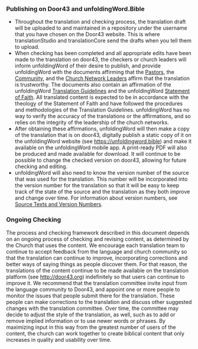 ### Publishing on Door43 and unfoldingWord.Bible

* Throughout the translation and checking process, the translation draft will be uploaded to and maintained in a repository under the username that you have chosen on the Door43 website. This is where translationStudio and translationCore send the drafts when you tell them to upload. 
* When checking has been completed and all appropriate edits have been made to the translation on door43, the checkers or church leaders will inform unfoldingWord of their desire to publish, and provide unfoldingWord with the documents affirming that the [Pastors](../good/01.md), the [Community](../community-evaluation/01.md), and the [Church Network Leaders](../level3-approval/01.md) affirm that the translation is trustworthy. The documents also contain an affirmation of the unfoldingWord [Translation Guidelines](../../intro/translation-guidelines/01.md) and the unfoldingWord [Statement of Faith](../../intro/statement-of-faith/01.md). All translated content is expected to be in accordance with the theology of the Statement of Faith and have followed the procedures and methodologies of the Translation Guidelines. unfoldingWord has no way to verify the accuracy of the translations or the affirmations, and so relies on the integrity of the leadership of the church networks.
* After obtaining these affirmations, unfoldingWord will then make a copy of the translation that is on door43, digitally publish a static copy of it on the unfoldingWord website (see https://unfoldingword.bible) and make it available on the unfoldingWord mobile app. A print-ready PDF will also be produced and made available for download. It will continue to be possible to change the checked version on door43, allowing for future checking and editing.
* unfoldingWord will also need to know the version number of the source that was used for the translation. This number will be incorporated into the version number for the translation so that it will be easy to keep track of the state of the source and the translation as they both improve and change over time. For information about version numbers, see [Source Texts and Version Numbers](../../translate/translate-source-version/01.md).

### Ongoing Checking

The process and checking framework described in this document depends on an ongoing process of checking and revising content, as determined by the Church that uses the content. We encourage each translation team to continue to accept feedback from the language and church community so that the translation can continue to improve, incorporating corrections and better ways of saying things as people discover them. For that reason, the translations of the content continue to be made available on the translation platform (see http://door43.org) indefinitely so that users can continue to improve it. We recommend that the translation committee invite input from the language community to Door43, and appoint one or more people to monitor the issues that people submit there for the translation. These people can make corrections to the translation and discuss other suggested changes with the translation committee. Over time, the committee may decide to adjust the style of the translation, as well, such as to add or remove implied information or to use newer words or phrases. By maximizing input in this way from the greatest number of users of the content, the church can work together to create biblical content that only increases in quality and usability over time.